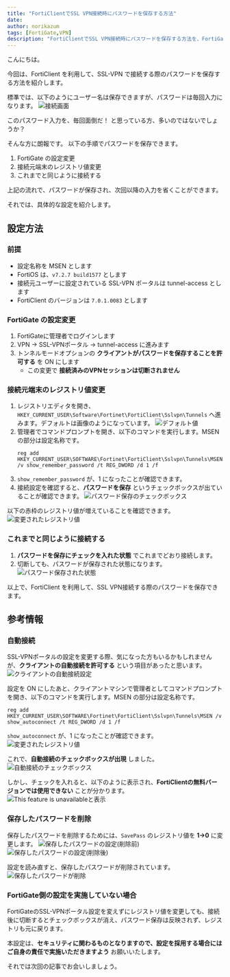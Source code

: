 ```yaml
---
title: "FortiClientでSSL VPN接続時にパスワードを保存する方法"
date: 
author: norikazum
tags: [FortiGate,VPN]
description: "FortiClientでSSL VPN接続時にパスワードを保存する方法を、FortiGateの設定変更とレジストリの変更手順を含めて詳しく解説しています。"
---
```


こんにちは。

今回は、FortiClient を利用して、SSL-VPN で接続する際のパスワードを保存する方法を紹介します。

標準では、以下のようにユーザー名は保存できますが、パスワードは毎回入力になります。
![](images/2024-09-24_17h52_47.png "接続画面")

このパスワード入力を、毎回面倒だ！ と思っている方、多いのではないでしょうか？

そんな方に朗報です。
以下の手順でパスワードを保存できます。

1. FortiGate の設定変更
1. 接続元端末のレジストリ値変更
1. これまでと同じように接続する

上記の流れで、パスワードが保存され、次回以降の入力を省くことができます。

それでは、具体的な設定を紹介します。

## 設定方法

### 前提
- 設定名称を MSEN とします
- FortiOS は、`v7.2.7 build1577` とします
- 接続元ユーザーに設定されている SSL-VPN ポータルは tunnel-access とします
- FortiClient のバージョンは `7.0.1.0083` とします

### FortiGate の設定変更
1. FortiGateに管理者でログインします
1. VPN → SSL-VPNポータル → tunnel-access に進みます
1. トンネルモードオプションの **クライアントがパスワードを保存することを許可する** を ON にします
    - この変更で **接続済みのVPNセッションは切断されません**

### 接続元端末のレジストリ値変更 

1. レジストリエディタを開き、 `HKEY_CURRENT_USER\Software\Fortinet\FortiClient\Sslvpn\Tunnels` へ進みます。デフォルトは画像のようになっています。
    ![](images/2024-09-24_22h09_42.png "デフォルト値")
1. 管理者でコマンドプロンプトを開き、以下のコマンドを実行します。MSEN の部分は設定名称です。
    ```
    reg add HKEY_CURRENT_USER\SOFTWARE\Fortinet\FortiClient\Sslvpn\Tunnels\MSEN /v show_remember_password /t REG_DWORD /d 1 /f
    ```
1. `show_remember_password` が、1 になったことが確認できます。
1. 接続設定を確認すると、**パスワードを保存** というチェックボックスが出ていることが確認できます。
    ![](images/2024-09-24_22h15_11.png "パスワード保存のチェックボックス")

以下の赤枠のレジストリ値が増えていることを確認できます。
![](images/2024-09-24_22h22_37.png "変更されたレジストリ値")

### これまでと同じように接続する 
1. **パスワードを保存にチェックを入れた状態** でこれまでどおり接続します。
1. 切断しても、パスワードが保存された状態になります。
    ![](images/2024-09-24_22h17_01.png "パスワード保存された状態")

以上で、FortiClient を利用して、SSL VPN接続する際のパスワードを保存できます。

## 参考情報
### 自動接続
SSL-VPNポータルの設定を変更する際、気になった方もいるかもしれませんが、**クライアントの自動接続を許可する** という項目があったと思います。
![](images/2024-09-24_22h19_56.png "クライアントの自動接続設定")

設定を ON にしたあと、クライアントマシンで管理者としてコマンドプロンプトを開き、以下のコマンドを実行します。MSEN の部分は設定名称です。

```
reg add HKEY_CURRENT_USER\SOFTWARE\Fortinet\FortiClient\Sslvpn\Tunnels\MSEN /v show_autoconnect /t REG_DWORD /d 1 /f
```

`show_autoconnect` が、1 になったことが確認できます。
![](images/2024-09-24_22h26_14.png "変更されたレジストリ値")

これで、**自動接続のチェックボックスが出現** しました。
![](images/2024-09-24_22h27_28.png "自動接続のチェックボックス")

しかし、チェックを入れると、以下のように表示され、**FortiClientの無料バージョンでは使用できない** ことが分かります。
![This feature is unavailableと表示](images/2024-09-24_22h29_22.png "This feature is unavailableと表示")

### 保存したパスワードを削除
保存したパスワードを削除するためには、`SavePass` のレジストリ値を **1→0** に変更します。
![](images/2024-09-24_22h31_18.png "保存したパスワードの設定(削除前)")
![](images/2024-09-24_22h31_34.png "保存したパスワードの設定(削除後)")

設定を読み直すと、保存したパスワードが削除されています。
![](images/2024-09-24_22h33_45.png "保存したパスワードが削除")

### FortiGate側の設定を実施していない場合
FortiGateのSSL-VPNポータル設定を変えずにレジストリ値を変更しても、接続後に切断するとチェックボックスが消え、パスワード保存は反映されず、レジストリも元に戻ります。

本設定は、**セキュリティに関わるものとなりますので、設定を採用する場合にはご自身の責任で実施いただきますよう** お願いいたします。

それでは次回の記事でお会いしましょう。
